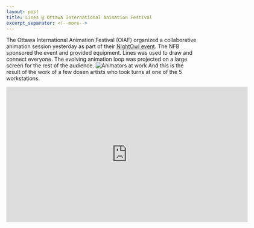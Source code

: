 ```yaml
---
layout: post
title: Lines @ Ottawa International Animation Festival
excerpt_separator: <!--more-->
---
```


The Ottawa International Animation Festival (OIAF) organized a collaborative animation session yesterday as part of their [NightOwl event](https://www.animationfestival.ca/index.php?option=com_content&task=blogcategory&id=259&Itemid=1037). The NFB sponsored the event and provided equipment. Lines was used to draw and connect everyone. The evolving animation loop was projected on a large screen for the rest of the audience.
![Animators at work](images/2016-09-24-crowd-at-lines-event.JPG)
And this is the result of the work of a few dosen artists who took turns at one of the 5 workstations.
<iframe src="https://player.vimeo.com/video/184711817?loop=1" width="640" height="360" frameborder="0" webkitallowfullscreen mozallowfullscreen allowfullscreen></iframe>
<!--more-->
